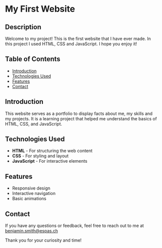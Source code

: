# My First Website

## Description
Welcome to my project! This is the first website that I have ever made. In this project I used HTML, CSS and JavaScript. I hope you enjoy it!

## Table of Contents
- [Introduction](#introduction)
- [Technologies Used](#technologies-used)
- [Features](#features)
- [Contact](#contact)

## Introduction
This website serves as a portfolio to display facts about me, my skills and my projects. It is a learning project that helped me understand the basics of HTML, CSS, and JavaScript.

## Technologies Used
- **HTML** - For structuring the web content
- **CSS** - For styling and layout
- **JavaScript** - For interactive elements

## Features
- Responsive design
- Interactive navigation
- Basic animations

## Contact
If you have any questions or feedback, feel free to reach out to me at benjamin.smith@espas.ch

Thank you for your curiosity and time!

